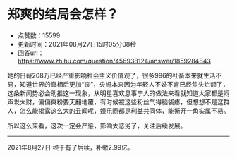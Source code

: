 # 郑爽的结局会怎样？
- 点赞数：15599
- 更新时间：2021年08月27日15时05分08秒
- 回答url：https://www.zhihu.com/question/456938124/answer/1859284843
<body>
 <p data-pid="gK0I-LLS">她的日薪208万已经严重影响社会主义价值观了，很多996的社畜本来就生活不易，知道世界的真相后更加“丧”，央妈本来因为年轻人不婚不育已经焦头烂额了，这条新闻势必会助推这一现象，从明星喜欢息事宁人的做法来看就知道大家都是闷声发大财，偏偏爽粉要天翻地覆，有时候被这些粉丝气得脑袋疼，但想想不是这群人，怎么能揭露这么大的丑闻呢，娱乐圈都是利益共同体，能撕开一角实属不易。</p>
 <p data-pid="HzFqb4NJ">所以这么来看，这次一定会严惩，影响太恶劣了，关注后续发展。</p>
 <hr>
 <p data-pid="hqnzPj0A">2021年8月27日 终于有了后续，补缴2.99亿。</p>
</body>